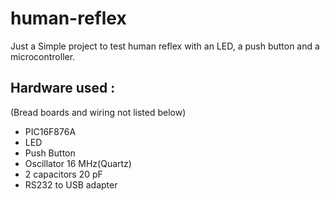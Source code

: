 # human-reflex
Just a Simple project to test human reflex with an LED, a push button and a microcontroller.</br>

<h2>Hardware used :</h2>
<p>(Bread boards and wiring not listed below)</p>
<ul>
  <li>PIC16F876A</li>
  <li>LED</li>
  <li>Push Button</li>
  <li>Oscillator 16 MHz(Quartz)</li>
  <li>2 capacitors 20 pF</li>
  <li>RS232 to USB adapter</li>
</ul> 

